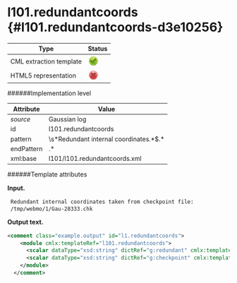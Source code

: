 # l101.redundantcoords {#l101.redundantcoords-d3e10256}


| Type                                                                                                                                                | Status                                                                                                                                              |
|----|----|
| CML extraction template                                                                                                                             | ![](/imgs/Total.png)                                                                                                                                |
| HTML5 representation                                                                                                                                | ![](/imgs/None.png)                                                                                                                                 |

######Implementation level

| Attribute                                                                                                                                           | Value                                                                                                                                               |
|----|----|
| *source*                                                                                                                                            | Gaussian log                                                                                                                                        |
| id                                                                                                                                                  | l101.redundantcoords                                                                                                                                |
| pattern                                                                                                                                             | \\s\*Redundant internal coordinates.\*\$.\*                                                                                                         |
| endPattern                                                                                                                                          | .\*                                                                                                                                                 |
| xml:base                                                                                                                                            | l101/l101.redundantcoords.xml                                                                                                                       |

######Template attributes

**Input.**

     Redundant internal coordinates taken from checkpoint file:
     /tmp/webmo/1/Gau-28333.chk
      

**Output text.**

```xml
<comment class="example.output" id="l1.redundantcoords">
    <module cmlx:templateRef="l101.redundantcoords">
      <scalar dataType="xsd:string" dictRef="g:redundant" cmlx:templateRef="redundant">Redundant internal coordinates taken from checkpoint file:</scalar>
      <scalar dataType="xsd:string" dictRef="g:checkpoint" cmlx:templateRef="checkpoint">/tmp/webmo/1/Gau-28333.chk</scalar>
    </module>
  </comment>
```
